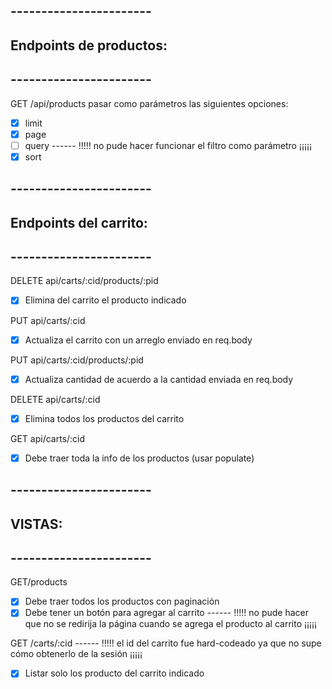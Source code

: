 ## -----------------------

## Endpoints de productos:

## -----------------------

GET /api/products
pasar como parámetros las siguientes opciones:

- [x] limit
- [x] page
- [ ] query ------ !!!!! no pude hacer funcionar el filtro como parámetro ¡¡¡¡¡
- [x] sort

## -----------------------

## Endpoints del carrito:

## -----------------------

DELETE api/carts/:cid/products/:pid

- [x] Elimina del carrito el producto indicado

PUT api/carts/:cid

- [x] Actualiza el carrito con un arreglo enviado en req.body

PUT api/carts/:cid/products/:pid

- [x] Actualiza cantidad de acuerdo a la cantidad enviada en req.body

DELETE api/carts/:cid

- [x] Elimina todos los productos del carrito

GET api/carts/:cid

- [x] Debe traer toda la info de los productos (usar populate)

## -----------------------

## VISTAS:

## -----------------------

GET/products

- [x] Debe traer todos los productos con paginación
- [x] Debe tener un botón para agregar al carrito ------ !!!!! no pude hacer que no se redirija la página cuando se agrega el producto al carrito ¡¡¡¡¡

GET /carts/:cid ------ !!!!! el id del carrito fue hard-codeado ya que no supe cómo obtenerlo de la sesión ¡¡¡¡¡

- [x] Listar solo los producto del carrito indicado

